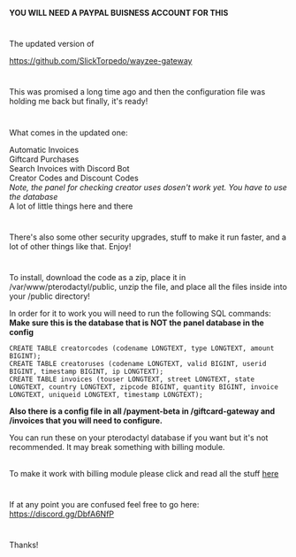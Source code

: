 **YOU WILL NEED A PAYPAL BUISNESS ACCOUNT FOR THIS**

#

The updated version of 

https://github.com/SlickTorpedo/wayzee-gateway

#

This was promised a long time ago and then the configuration file was holding me back but finally, it's ready!

#

What comes in the updated one:

Automatic Invoices<br>
Giftcard Purchases<br>
Search Invoices with Discord Bot<br>
Creator Codes and Discount Codes<br>
*Note, the panel for checking creator uses dosen't work yet. You have to use the database*<br>
A lot of little things here and there<br>

#

There's also some other security upgrades, stuff to make it run faster, and a lot of other things like that. Enjoy!

#

To install, download the code as a zip, place it in /var/www/pterodactyl/public, unzip the file, and place all the files inside into your /public directory!

In order for it to work you will need to run the following SQL commands: **Make sure this is the database that is NOT the panel database in the config**

```CREATE TABLE creatorcodes (codename LONGTEXT, type LONGTEXT, amount BIGINT);``` <br>
```CREATE TABLE creatoruses (codename LONGTEXT, valid BIGINT, userid BIGINT, timestamp BIGINT, ip LONGTEXT);``` <br>
```CREATE TABLE invoices (touser LONGTEXT, street LONGTEXT, state LONGTEXT, country LONGTEXT, zipcode BIGINT, quantity BIGINT, invoice LONGTEXT, uniqueid LONGTEXT, timestamp LONGTEXT);``` <br>

**Also there is a config file in all /payment-beta in /giftcard-gateway and /invoices that you will need to configure.**


You can run these on your pterodactyl database if you want but it's not recommended. It may break something with billing module.<br><br>

To make it work with billing module please click and read all the stuff <a href="https://github.com/SlickTorpedo/wayzee-gateway/tree/main/IMPORTANT">here</a>

#

If at any point you are confused feel free to go here: https://discord.gg/DbfA6NfP

#

Thanks!


